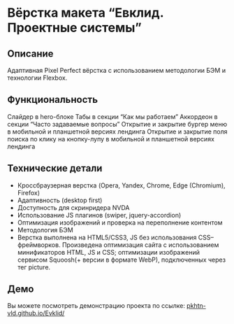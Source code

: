 # Вёрстка макета “Евклид. Проектные системы”

## Описание
Адаптивная Pixel Perfect вёрстка с использованием методологии БЭМ и технологии Flexbox.

## Функциональность
Слайдер в hero-блоке
Табы в секции “Как мы работаем”
Аккордеон в секции “Часто задаваемые вопросы”
Открытие и закрытие бургер меню в мобильной и планшетной версиях лендинга
Открытие и закрытие поля поиска по клику на кнопку-лупу в мобильной и планшетной версиях лендинга

## Технические детали
- Кроссбраузерная верстка (Opera, Yandex, Chrome, Edge (Chromium), Firefox)
- Адаптивность (desktop first)
- Доступность для скринридера NVDA
- Использование JS плагинов (swiper, jquery-accordion)
- Оптимизация изображений и проверка на переполнение контентом
- Методология БЭМ
- Верстка выполнена на HTML5/CSS3, JS без использования CSS–фреймворков. Произведена оптимизация сайта с использованием минификаторов HTML, JS и CSS; оптимизации изображений сервисом Squoosh(+ версии в формате WebP), подключенных через тег picture.

## Демо
Вы можете посмотреть демонстрацию проекта по ссылке: [pkhtn-vld.github.io/Evklid/](https://pkhtn-vld.github.io/Evklid/)

